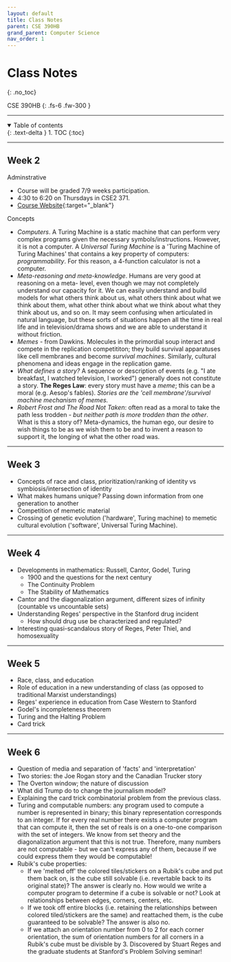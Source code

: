 ```yaml
---
layout: default
title: Class Notes
parent: CSE 390HB
grand_parent: Computer Science
nav_order: 1
---
```


# Class Notes
{: .no_toc}

CSE 390HB
{: .fs-6 .fw-300 }

---

<details open markdown="block">
  <summary>
    Table of contents
  </summary>
  {: .text-delta }
1. TOC
{:toc}
</details>

---

## Week 2
Adminstrative
- Course will be graded 7/9 weeks participation.
- 4:30 to 6:20 on Thursdays in CSE2 371.
- [Course Website](https://courses.cs.washington.edu/courses/cse143/22wi/honors.shtml){:target="_blank"}

Concepts
- *Computers*. A Turing Machine is a static machine that can perform very complex programs given the necessary symbols/instructions. However, it is not a computer. A *Universal Turing Machine* is a 'Turing Machine of Turing Machines' that contains a key property of computers: *programmability*. For this reason, a 4-function calculator is not a computer.
- *Meta-reasoning and meta-knowledge*. Humans are very good at reasoning on a meta- level, even though we may not completely understand our capacity for it. We can easily understand and build models for what others think about us, what others think about what we think about them, what other think about what we think about what they think about us, and so on. It may seem confusing when articulated in natural language, but these sorts of situations happen all the time in real life and in television/drama shows and we are able to understand it without friction.
- *Memes* - from Dawkins. Molecules in the primordial soup interact and compete in the replication competititon; they build survival apparatuses like cell membranes and become *survival machines*. Similarly, cultural phenomena and ideas engage in the replication game.
- *What defines a story?* A sequence or description of events (e.g. "I ate breakfast, I watched television, I worked") generally does not constitute a story. **The Reges Law**: every story must have a *meme*; this can be a moral (e.g. Aesop's fables). *Stories are the 'cell membrane'/survival machine mechanism of memes.*
- *Robert Frost and The Road Not Taken*: often read as a moral to take the path less trodden - *but neither path is more trodden than the other*. What is this a story of? Meta-dynamics, the human ego, our desire to wish things to be as we wish them to be and to invent a reason to support it, the longing of what the other road was.

---

## Week 3
- Concepts of race and class, prioritization/ranking of identity vs symbiosis/intersection of identity
- What makes humans unique? Passing down information from one generation to another
- Competition of memetic material
- Crossing of genetic evolution ('hardware', Turing machine) to memetic cultural evolution ('software', Universal Turing Machine).

---

## Week 4
- Developments in mathematics: Russell, Cantor, Godel, Turing
  - 1900 and the questions for the next century
  - The Continuity Problem
  - The Stability of Mathematics
- Cantor and the diagonalization argument, different sizes of infinity (countable vs uncountable sets)
- Understanding Reges' perspective in the Stanford drug incident
  - How should drug use be characterized and regulated?
- Interesting quasi-scandalous story of Reges, Peter Thiel, and homosexuality

---

## Week 5
- Race, class, and education
- Role of education in a new understanding of class (as opposed to traditional Marxist understandings)
- Reges' experience in education from Case Western to Stanford
- Godel's incompleteness theorem
- Turing and the Halting Problem
- Card trick

---

## Week 6
- Question of media and separation of 'facts' and 'interpretation'
- Two stories: the Joe Rogan story and the Canadian Trucker story
- The Overton window; the nature of discussion
- What did Trump do to change the journalism model?
- Explaining the card trick combinatorial problem from the previous class.
- Turing and computable numbers: any program used to compute a number is represented in binary; this binary representation corresponds to an integer. If for every real number there exists a computer program that can compute it, then the set of reals is on a one-to-one comparison with the set of integers. We know from set theory and the diagonalization argument that this is not true. Therefore, many numbers are not computable - but we can't express any of them, because if we could express them they would be computable!
- Rubik's cube properties:
  - If we 'melted off' the colored tiles/stickers on a Rubik's cube and put them back on, is the cube still solvable (i.e. revertable back to its original state)? The answer is clearly no. How would we write a computer program to determine if a cube is solvable or not? Look at relationships between edges, corners, centers, etc.
  - If we took off entire blocks (i.e. retaining the relationships between colored tiled/stickers are the same) and reattached them, is the cube guaranteed to be solvable? The answer is also no.
  - If we attach an orientation number from 0 to 2 for each corner orientation, the sum of orientation numbers for all corners in a Rubik's cube must be divisble by 3. Discovered by Stuart Reges and the graduate students at Stanford's Problem Solving seminar!





